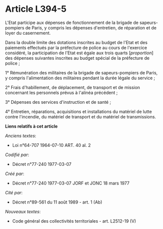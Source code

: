 # Article L394-5

L'Etat participe aux dépenses de fonctionnement de la brigade de sapeurs-pompiers de Paris, y compris les dépenses
d'entretien, de réparation et de loyer du casernement.

Dans la double limite des dotations inscrites au budget de l'Etat et des paiements effectués par la préfecture de police au
cours de l'exercice considéré, la participation de l'Etat est égale aux trois quarts [*proportion*] des dépenses suivantes
inscrites au budget spécial de la préfecture de police ;

1° Rémunération des militaires de la brigade de sapeurs-pompiers de Paris, y compris l'alimentation des militaires pendant la
durée légale du service ;

2° Frais d'habillement, de déplacement, de transport et de mission concernant les personnels prévus à l'alinéa précédent ;

3° Dépenses des services d'instruction et de santé ;

4° Entretien, réparations, acquisitions et installations du matériel de lutte contre l'incendie, du matériel de transport et
du matériel de transmissions.

**Liens relatifs à cet article**

_Anciens textes_:

  - Loi n°64-707 1964-07-10 ART. 40 al. 2

_Codifié par_:

  - Décret n°77-240 1977-03-07

_Créé par_:

  - Décret n°77-240 1977-03-07 JORF et JONC 18 mars 1977

_Cité par_:

  - Décret n°89-561 du 11 août 1989 - art. 1 (Ab)

_Nouveaux textes_:

  - Code général des collectivités territoriales - art. L2512-19 (V)
